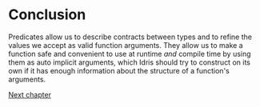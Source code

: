 # Conclusion

Predicates allow us to describe contracts between types and to refine the values we accept as valid function arguments. They allow us to make a function safe and convenient to use at runtime *and* compile time by using them as auto implicit arguments, which Idris should try to construct on its own if it has enough information about the structure of a function's arguments.

[Next chapter](./Prim.md)
